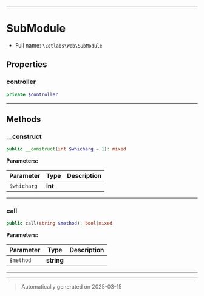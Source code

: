 ***

# SubModule





* Full name: `\Zotlabs\Web\SubModule`



## Properties


### controller



```php
private $controller
```






***

## Methods


### __construct



```php
public __construct(int $whicharg = 1): mixed
```








**Parameters:**

| Parameter | Type | Description |
|-----------|------|-------------|
| `$whicharg` | **int** |  |





***

### call



```php
public call(string $method): bool|mixed
```








**Parameters:**

| Parameter | Type | Description |
|-----------|------|-------------|
| `$method` | **string** |  |





***


***
> Automatically generated on 2025-03-15
